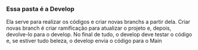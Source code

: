 ### Essa pasta é a Develop

Ela serve para realizar os códigos e criar novas branchs a partir dela. Criar novas branch é criar ramificação para atualizar o projeto e, depois, devolve-lo para o develop.
No final de tudo, o develop deve testar o código e, se estiver tudo beleza, o develop envia o código para o Main
